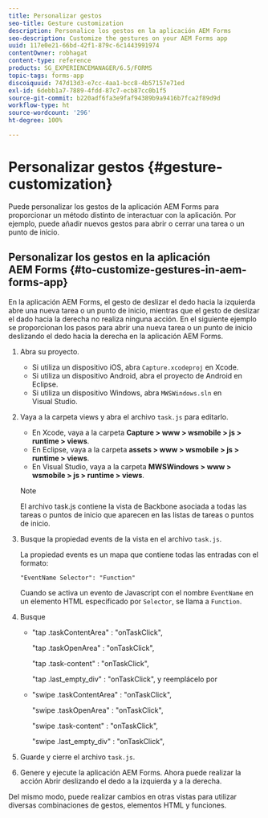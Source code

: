 ```yaml
---
title: Personalizar gestos
seo-title: Gesture customization
description: Personalice los gestos en la aplicación AEM Forms
seo-description: Customize the gestures on your AEM Forms app
uuid: 117e0e21-66bd-42f1-879c-6c1443991974
contentOwner: robhagat
content-type: reference
products: SG_EXPERIENCEMANAGER/6.5/FORMS
topic-tags: forms-app
discoiquuid: 747d13d3-e7cc-4aa1-bcc8-4b57157e71ed
exl-id: 6debb1a7-7889-4fdd-87c7-ecb87cc0b1f5
source-git-commit: b220adf6fa3e9faf94389b9a9416b7fca2f89d9d
workflow-type: ht
source-wordcount: '296'
ht-degree: 100%

---
```


# Personalizar gestos {#gesture-customization}

Puede personalizar los gestos de la aplicación AEM Forms para proporcionar un método distinto de interactuar con la aplicación. Por ejemplo, puede añadir nuevos gestos para abrir o cerrar una tarea o un punto de inicio.

## Personalizar los gestos en la aplicación AEM Forms {#to-customize-gestures-in-aem-forms-app}

En la aplicación AEM Forms, el gesto de deslizar el dedo hacia la izquierda abre una nueva tarea o un punto de inicio, mientras que el gesto de deslizar el dado hacia la derecha no realiza ninguna acción. En el siguiente ejemplo se proporcionan los pasos para abrir una nueva tarea o un punto de inicio deslizando el dedo hacia la derecha en la aplicación AEM Forms.

1. Abra su proyecto.

   * Si utiliza un dispositivo iOS, abra `Capture.xcodeproj` en Xcode.
   * Si utiliza un dispositivo Android, abra el proyecto de Android en Eclipse.
   * Si utiliza un dispositivo Windows, abra `MWSWindows.sln` en Visual Studio.

1. Vaya a la carpeta views y abra el archivo `task.js` para editarlo.

   * En Xcode, vaya a la carpeta **Capture > www > wsmobile > js > runtime > views**.
   * En Eclipse, vaya a la carpeta **assets > www > wsmobile > js > runtime > views**.
   * En Visual Studio, vaya a la carpeta **MWSWindows > www > wsmobile > js > runtime > views**.

   >[!NOTE]
   >
   >El archivo task.js contiene la vista de Backbone asociada a todas las tareas o puntos de inicio que aparecen en las listas de tareas o puntos de inicio.

1. Busque la propiedad events de la vista en el archivo `task.js`.

   La propiedad events es un mapa que contiene todas las entradas con el formato:

   `"EventName Selector": "Function"`

   Cuando se activa un evento de Javascript con el nombre `EventName` en un elemento HTML especificado por `Selector`, se llama a `Function`.

1. Busque

   * &quot;tap .taskContentArea&quot; : &quot;onTaskClick&quot;,

      &quot;tap .taskOpenArea&quot; : &quot;onTaskClick&quot;,

      &quot;tap .task-content&quot; : &quot;onTaskClick&quot;,

      &quot;tap .last_empty_div&quot; : &quot;onTaskClick&quot;,
   y reemplácelo por

   * &quot;swipe .taskContentArea&quot; : &quot;onTaskClick&quot;,

      &quot;swipe .taskOpenArea&quot; : &quot;onTaskClick&quot;,

      &quot;swipe .task-content&quot; : &quot;onTaskClick&quot;,

      &quot;swipe .last_empty_div&quot; : &quot;onTaskClick&quot;,


1. Guarde y cierre el archivo `task.js`.
1. Genere y ejecute la aplicación AEM Forms. Ahora puede realizar la acción Abrir deslizando el dedo a la izquierda y a la derecha.

Del mismo modo, puede realizar cambios en otras vistas para utilizar diversas combinaciones de gestos, elementos HTML y funciones.
